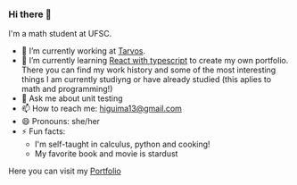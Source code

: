 ### Hi there 👋
I'm a math student at UFSC.

- 🔭 I’m currently working at [Tarvos](https://tarvos.ag/).
- 🌱 I’m currently learning [React with typescript](https://github.com/higuima/higuima-portfolio) to create my own portfolio. There you can find my work history and some of the most interesting things I am currently studiyng or have already studied (this aplies to math and programming!)
- 💬 Ask me about unit testing
- 📫 How to reach me: higuima13@gmail.com
- 😄 Pronouns: she/her
- ⚡ Fun facts: 
    - I'm self-taught in calculus, python and cooking!
    - My favorite book and movie is stardust

Here you can visit my [Portfolio](https://higuima.github.io/higuima-portfolio/)
